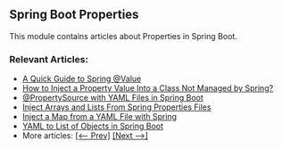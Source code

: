 ## Spring Boot Properties

This module contains articles about Properties in Spring Boot.

### Relevant Articles:
- [A Quick Guide to Spring @Value](https://www.baeldung.com/spring-value-annotation)
- [How to Inject a Property Value Into a Class Not Managed by Spring?](https://www.baeldung.com/inject-properties-value-non-spring-class)
- [@PropertySource with YAML Files in Spring Boot](https://www.baeldung.com/spring-yaml-propertysource)
- [Inject Arrays and Lists From Spring Properties Files](https://www.baeldung.com/spring-inject-arrays-lists)
- [Inject a Map from a YAML File with Spring](https://www.baeldung.com/spring-yaml-inject-map)
- [YAML to List of Objects in Spring Boot](https://www.baeldung.com/spring-boot-yaml-list)
- More articles: [[<-- Prev]](../spring-boot-properties) [[Next -->]](../spring-boot-properties-3)
